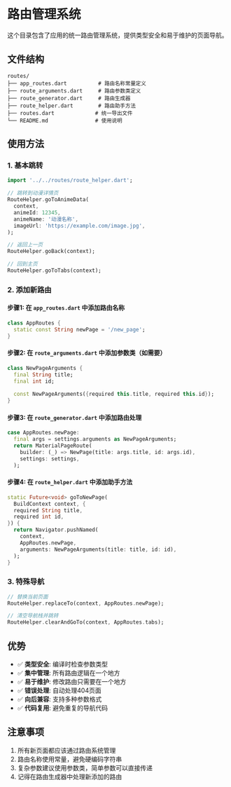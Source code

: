 # 路由管理系统

这个目录包含了应用的统一路由管理系统，提供类型安全和易于维护的页面导航。

## 文件结构

```
routes/
├── app_routes.dart          # 路由名称常量定义
├── route_arguments.dart     # 路由参数类定义
├── route_generator.dart     # 路由生成器
├── route_helper.dart        # 路由助手方法
├── routes.dart             # 统一导出文件
└── README.md               # 使用说明
```

## 使用方法

### 1. 基本跳转

```dart
import '../../routes/route_helper.dart';

// 跳转到动漫详情页
RouteHelper.goToAnimeData(
  context,
  animeId: 12345,
  animeName: '动漫名称',
  imageUrl: 'https://example.com/image.jpg',
);

// 返回上一页
RouteHelper.goBack(context);

// 回到主页
RouteHelper.goToTabs(context);
```

### 2. 添加新路由

#### 步骤1: 在 `app_routes.dart` 中添加路由名称
```dart
class AppRoutes {
  static const String newPage = '/new_page';
}
```

#### 步骤2: 在 `route_arguments.dart` 中添加参数类（如需要）
```dart
class NewPageArguments {
  final String title;
  final int id;
  
  const NewPageArguments({required this.title, required this.id});
}
```

#### 步骤3: 在 `route_generator.dart` 中添加路由处理
```dart
case AppRoutes.newPage:
  final args = settings.arguments as NewPageArguments;
  return MaterialPageRoute(
    builder: (_) => NewPage(title: args.title, id: args.id),
    settings: settings,
  );
```

#### 步骤4: 在 `route_helper.dart` 中添加助手方法
```dart
static Future<void> goToNewPage(
  BuildContext context, {
  required String title,
  required int id,
}) {
  return Navigator.pushNamed(
    context,
    AppRoutes.newPage,
    arguments: NewPageArguments(title: title, id: id),
  );
}
```

### 3. 特殊导航

```dart
// 替换当前页面
RouteHelper.replaceTo(context, AppRoutes.newPage);

// 清空导航栈并跳转
RouteHelper.clearAndGoTo(context, AppRoutes.tabs);
```

## 优势

- ✅ **类型安全**: 编译时检查参数类型
- ✅ **集中管理**: 所有路由逻辑在一个地方
- ✅ **易于维护**: 修改路由只需要在一个地方
- ✅ **错误处理**: 自动处理404页面
- ✅ **向后兼容**: 支持多种参数格式
- ✅ **代码复用**: 避免重复的导航代码

## 注意事项

1. 所有新页面都应该通过路由系统管理
2. 路由名称使用常量，避免硬编码字符串
3. 复杂参数建议使用参数类，简单参数可以直接传递
4. 记得在路由生成器中处理新添加的路由 